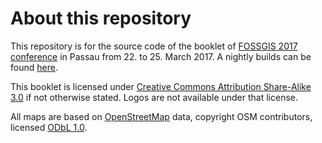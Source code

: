 About this repository
=====================

This repository is for the source code of the booklet of [FOSSGIS 2017 conference](http://fossgis-konferenz.de/2017/) in Passau from 22. to 25. March 2017. A nightly builds can be found [here](https://michreichert.de/fossgis/booklet17/master.pdf).

This booklet is licensed under [Creative Commons Attribution Share-Alike 3.0](http://creativecommons.org/licenses/by-sa/3.0/) if not otherwise stated. Logos are not available under that license.

All maps are based on [OpenStreetMap](http://www.openstreetmap.org/copyright)
data, copyright OSM contributors, licensed [ODbL 1.0](http://opendatacommons.org/licenses/odbl/1-0/).

